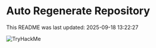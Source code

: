 # Auto Regenerate Repository

This README was last updated: 2025-09-18 13:22:27

 ![TryHackMe](https://tryhackme.com/badge/533634)